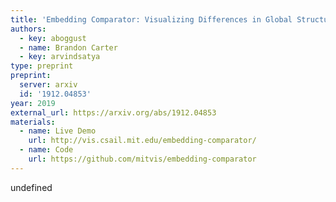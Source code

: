```yaml
---
title: 'Embedding Comparator: Visualizing Differences in Global Structure and Local Neighborhoods via Small Multiples'
authors:
  - key: aboggust
  - name: Brandon Carter
  - key: arvindsatya
type: preprint  
preprint: 
  server: arxiv
  id: '1912.04853'
year: 2019
external_url: https://arxiv.org/abs/1912.04853
materials:
  - name: Live Demo
    url: http://vis.csail.mit.edu/embedding-comparator/
  - name: Code
    url: https://github.com/mitvis/embedding-comparator
---
```

undefined
